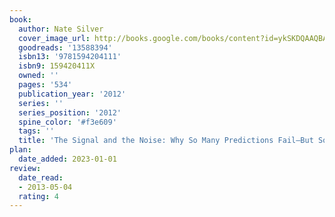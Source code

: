 ```yaml
---
book:
  author: Nate Silver
  cover_image_url: http://books.google.com/books/content?id=ykSKDQAAQBAJ&printsec=frontcover&img=1&zoom=1&edge=curl&source=gbs_api
  goodreads: '13588394'
  isbn13: '9781594204111'
  isbn9: 159420411X
  owned: ''
  pages: '534'
  publication_year: '2012'
  series: ''
  series_position: '2012'
  spine_color: '#f3e609'
  tags: ''
  title: 'The Signal and the Noise: Why So Many Predictions Fail—But Some Don\''t'
plan:
  date_added: 2023-01-01
review:
  date_read:
  - 2013-05-04
  rating: 4
---
```

